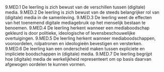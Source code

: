9.MED.1	De leerling is zich bewust van de verschillen tussen (digitale) media.
9.MED.2	De leerling is zich bewust van de steeds belangrijker rol van (digitale) media in de samenleving.
9.MED.3	De leerling weet de effecten van het toenemend digitale mediagebruik op het menselijk bestaan te benoemen.
9.MED.4	De leerling herkent wanneer een mediaboodschap gekleurd is door politieke, ideologische of levensbeschouwelijke overtuigingen.
9.MED.5	De leerling herkent wanneer mediaboodschappen, vooroordelen, rolpatronen en ideologieën bevestigen en versterken.
9.MED.6	De leerling kan een onderscheid maken tussen expliciete en impliciete boodschappen in (digitale) media.
9.MED.7	De leerling begrijpt hoe (digitale) media de werkelijkheid representeert om op basis daarvan afgewogen oordelen te kunnen vormen.
